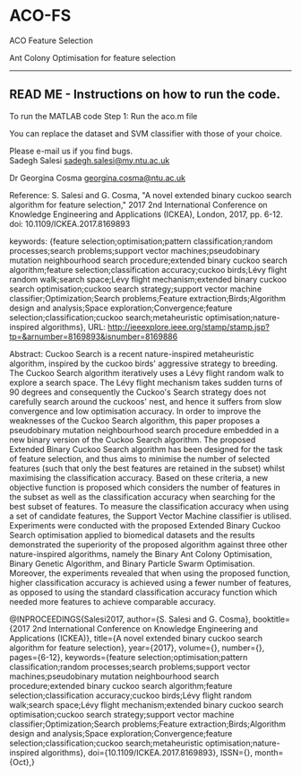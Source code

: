 # ACO-FS
ACO Feature Selection

Ant Colony Optimisation for feature selection

------------------------------------------------------------------------------
READ ME - Instructions on how to run the code.  
------------------------------------------------------------------------------
To run the MATLAB code
Step 1: Run the aco.m file

You can replace the dataset and SVM classifier with those of your choice. 

Please e-mail us if you find bugs.  
Sadegh Salesi
sadegh.salesi@my.ntu.ac.uk

Dr Georgina Cosma
georgina.cosma@ntu.ac.uk


Reference: S. Salesi and G. Cosma, "A novel extended binary cuckoo search algorithm for feature selection," 2017 2nd International Conference on Knowledge Engineering and Applications (ICKEA), London, 2017, pp. 6-12.
doi: 10.1109/ICKEA.2017.8169893

keywords: {feature selection;optimisation;pattern classification;random processes;search problems;support vector machines;pseudobinary mutation neighbourhood search procedure;extended binary cuckoo search algorithm;feature selection;classification accuracy;cuckoo birds;Lévy flight random walk;search space;Lévy flight mechanism;extended binary cuckoo search optimisation;cuckoo search strategy;support vector machine classifier;Optimization;Search problems;Feature extraction;Birds;Algorithm design and analysis;Space exploration;Convergence;feature selection;classification;cuckoo search;metaheuristic optimisation;nature-inspired algorithms},
URL: http://ieeexplore.ieee.org/stamp/stamp.jsp?tp=&arnumber=8169893&isnumber=8169886

Abstract:
Cuckoo Search is a recent nature-inspired metaheuristic algorithm, inspired by the cuckoo birds' aggressive strategy to breeding. 
The Cuckoo Search algorithm iteratively uses a Lévy flight random walk to explore a search space. 
The Lévy flight mechanism takes sudden turns of 90 degrees and consequently the Cuckoo's Search strategy does not carefully 
search around the cuckoos' nest, and hence it suffers from slow convergence and low optimisation accuracy. 
In order to improve the weaknesses of the Cuckoo Search algorithm, this paper proposes a pseudobinary mutation 
neighbourhood search procedure embedded in a new binary version of the Cuckoo Search algorithm. The proposed Extended Binary Cuckoo 
Search algorithm has been designed for the task of feature selection, and thus aims to minimise the number of selected features 
(such that only the best features are retained in the subset) whilst maximising the classification accuracy. Based on these criteria, 
a new objective function is proposed which considers the number of features in the subset as well as the classification accuracy 
when searching for the best subset of features. To measure the classification accuracy when using a set of candidate features, the 
Support Vector Machine classifier is utilised. Experiments were conducted with the proposed Extended Binary Cuckoo Search optimisation applied to biomedical datasets and the 
results demonstrated the superiority of the proposed algorithm against three other nature-inspired algorithms, namely 
the Binary Ant Colony Optimisation, Binary Genetic Algorithm, and Binary Particle Swarm Optimisation. Moreover, the experiments 
revealed that when using the proposed function, higher classification accuracy is achieved using a fewer number of features, as 
opposed to using the standard classification accuracy function which needed more features to achieve comparable accuracy.

@INPROCEEDINGS{Salesi2017, 
author={S. Salesi and G. Cosma}, 
booktitle={2017 2nd International Conference on Knowledge Engineering and Applications (ICKEA)}, 
title={A novel extended binary cuckoo search algorithm for feature selection}, 
year={2017}, 
volume={}, 
number={}, 
pages={6-12}, 
keywords={feature selection;optimisation;pattern classification;random processes;search problems;support vector machines;pseudobinary mutation neighbourhood search procedure;extended binary cuckoo search algorithm;feature selection;classification accuracy;cuckoo birds;Lévy flight random walk;search space;Lévy flight mechanism;extended binary cuckoo search optimisation;cuckoo search strategy;support vector machine classifier;Optimization;Search problems;Feature extraction;Birds;Algorithm design and analysis;Space exploration;Convergence;feature selection;classification;cuckoo search;metaheuristic optimisation;nature-inspired algorithms}, 
doi={10.1109/ICKEA.2017.8169893}, 
ISSN={}, 
month={Oct},}
